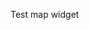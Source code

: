 
<script src="https://d3js.org/d3.v4.js"></script>
<script src="https://d3js.org/d3-scale-chromatic.v1.min.js"></script>
<script src="https://d3js.org/d3-geo-projection.v2.min.js"></script>
<body>
	<div class="container-fluid">
		<div class="row justify-content-center mt-5">
			<p>Test map widget</p>
		</div>
		<div class="row justify-content-center mt-5">
			<div class="col-lg-9">
				<svg id="map" width="1000" height="1000"></svg>
			</div>
			<div class="col-lg-3">
				<p id='country'></p>
			</div>
		</div>
	</div>
    <script>
		function filtre_densite(d){
			if (liste_forte_densite.includes(d.properties.nom)){
				return "orange";
			}
			else if(liste_pans_de_bois.includes(d.properties.nom)){
				return 'yellow';
			}
			else{
				return "white";
			}}

		function filtre_estriche(d){
			if (liste_estriche.includes(d.properties.nom)){
				return 'url(#estriche)';
			}
			else{
				return "none";
			}}

		function filtre_etat(d){
			
			if (d.etat==='détruite'){
				
				return 'black';
			}
			else{
				console.log(d.etat);
				return "blue";
			}}
	
		var villes =[{"nom":"METZ", "latitude":49.11786650630533, "longitude":6.175117885382534},{"nom":"SARRE-UNION", "latitude":48.936884421023564, "longitude":7.089663647975013},{"nom":"SARREGUEMINES", "latitude":49.11032601065116,"longitude":7.066576437687605},
					{"nom":"SAVERNE", "latitude":48.74029363172143,"longitude":7.362608310052653},{"nom":"BITCHE", "latitude":49.05248220465629,"longitude":7.429189337193001},{"nom":"SARREBOURG","latitude":48.7354354311496, "longitude":7.053140682483391}]
	
		var liste_estriche=['Hellimer','Rettel','Freistroff','Cocheren','Roupeldange','Cappel','Biding',
							'Hambach','Bining','Narbéfontaine','Fouligny','Marange-Zondrange','Altrippe',
							'Bérig-Vintrange','Grostenquin','Haute-Vigneulles','Bambiderstroff','Hoste','Honskirch',
							'Erstroff','Hazembourg','Puttelange-aux-Lacs','Hallering','Le Val-de-Guéblange']
	
		var liste_forte_densite=['Kappelkinger','Loudrefing','Belles-Forêts','Desseling','Insviller','Vibersviller','Altwiller','Guermange'];
		
		var liste_pans_de_bois=['Cappel','Hoste','Leyviller','Réning','Siersthal','Éguelshardt','Philippsbourg','Baerenthal','Bitche','Hellimer','Soucht','Hinsingen','Hérange',
                    'Mittersheim','Fénétrange','Insming','Kirviller','Ernestviller','Munster','Vittersbourg', 'La Petite-Pierre','Erckartswiller','Reipertswiller', 'Wimmenau','Volksberg','Rosteig','Petersbach',
                    'Sarralbe','Assenoncourt','Vic-sur-Seille','Herbitzheim','Sarre-Union','Schopperten',
                    'Harskirchen','Petersbach','Drulingen','Diemeringen','Willerwald','Hambach','Le Val-de-Guéblange','Givrycourt','Sarreguemines','Rorbach-lès-Dieuze',
					'Kirrberg','Sarreinsming','Ratzwiller','Altrippe','Romelfing','Bermering','Saint-Jean-Rohrbach',
                  'Rahling','Schalbach','Eywiller','Nelling','Siltzheim','Domfessel','Lohr','Ratzwiller','Volksberg','Neufvillage',
                  'Waldhambach','Weislingen','Bissert','Gosselming','Honskirch','Holving','Rémering-lès-Puttelange','Petit-Tenquin','Bining','Francaltroff','Neufgrange','Petit-Réderching', 'Grundviller','Brouviller','Zilling','Languimberg'];
	
        var list_countries = ["Germany", "France"];
        var svg = d3.select("svg"),
            width = +svg.attr("width"),
            height = +svg.attr("height");
        var projection = d3.geoMercator()
            .center([6.9, 49])               
            .scale(40000)                     
            .translate([width / 2, height / 2])

		svg
		  .append('defs')
		  .append('pattern')
			.attr('id', 'estriche')
			.attr('patternUnits', 'userSpaceOnUse')
			.attr('width', 4)
			.attr('height', 4)
		  .append('path')
			.attr('d', 'M-1,1 l2,-2 M0,4 l4,-4 M3,5 l2,-2')
			.attr('stroke', '#000000')
			.attr('stroke-width', 1);
			
			
		d3.json('map_57_67.geojson', function (data) {	
			svg.append("g")
				.selectAll("path")
				.data(data.features)
				.enter()
				.append("path")
				.attr("fill", function(d){return filtre_densite(d)})
				.attr("d", d3.geoPath()
					.projection(projection)
				)
				.style("stroke", "grey")
				
			svg.append("g")
				.selectAll("path")
				.data(data.features)
				.enter()
				.append("path")
				.attr("fill", function(d){return filtre_estriche(d)})
				.attr("d", d3.geoPath()
					.projection(projection)
				)
				.style("stroke", "grey")
		});
		
	


	
		d3.json('map_limits_57_67.geojson', function (data) {	
			svg.append("g")
				.selectAll("path")
				.data(data.features)
				.enter()
				.append("path")
				.attr("d", d3.geoPath()
					.projection(projection)
				)
				.attr("fill", "none")
				.style("stroke", "grey")
				.style("stroke-width","8")
		});
	
		d3.json('isoglosse_p_pf.geojson', function (data) {	
			svg.append("g")
				.selectAll("path")
				.data(data.features)
				.enter()
				.append("path")
				.attr("fill", "none")
				.attr("d", d3.geoPath()
					.projection(projection)
				)
				.style("stroke", "blue")
				.style("stroke-dasharray","5,5")
				.style("stroke-width","8")
		});


		d3.json('frontiere_tuiles.geojson', function (data) {	
			svg.append("g")
				.selectAll("path")
				.data(data.features)
				.enter()
				.append("path")
				.attr("fill", "none")
				.attr("d", d3.geoPath()
					.projection(projection)
				)
				.style("stroke", "red")
				.style("stroke-width","8")
		});

		d3.json('frontiere_linguistique.geojson', function (data) {	
			svg.append("g")
				.selectAll("path")
				.data(data.features)
				.enter()
				.append("path")
				.attr("fill", "none")
				.attr("d", d3.geoPath()
					.projection(projection)
				)
				.style("stroke", "green")
				.style("stroke-dasharray","5,5")
				.style("stroke-width","8")
		});
		
				
		d3.json('remarquables.json', function (err,data) {
			svg.append("g")
				.selectAll("circle")
				.data(data)
				.enter()
				.append("circle")	
				.attr("cx", function(d){return projection([d.longitude, d.latitude])[0]})       
				.attr("cy", function(d){return projection([d.longitude, d.latitude])[1]})          
				.attr("r", 10)             
				.style("fill", function(d){return filtre_etat(d)})
				.on('click',function(d){
					document.getElementById("country").innerHTML="";

					var h2 = document.createElement("h2");
					var h4 = document.createElement("h4");
					var desc = document.createElement("h5");
					h2.innerHTML=d.commune;
					h4.innerHTML=d.entete;
					desc.innerHTML=d.description;
					
					var img = document.createElement("img");
					img.src= d.image;
					img.width= 300;
					document.getElementById("country").appendChild(h2);
					document.getElementById("country").appendChild(h4);
					document.getElementById("country").appendChild(img);
					document.getElementById("country").appendChild(desc);
				}); 
		})

		var layer_text = svg.append("g")
			.selectAll("text")
			.data(villes)
			.enter()
			.append("text")
			.attr("x", function(d){return projection([d.longitude-0.05, d.latitude])[0]})       
			.attr("y", function(d){return projection([d.longitude-0.05, d.latitude])[1]})
			.attr("dy", ".35em")
			.text(function(d) { return d.nom; });

    </script>
</body>
